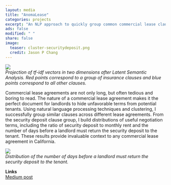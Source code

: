 ```yaml
---                                                                             
layout: media                                                                   
title: "AnomaLease"
categories: projects
excerpt: "An NLP approach to quickly group common commercial lease clauses for closer inspection"
ads: false                                                                       
modified: " "
share: false
image:
  teaser: cluster-securitydeposit.png
  credit: Jason P Chang
---                                                                             
```


<img src="{{ site.url }}/images/{{page.image.teaser}}" /> 
<div><em>Projection of tf-idf vectors in two dimensions after Latent Semantic Analysis. Red points correspond to a group of insurance clauses and blue points correspond to all other clauses.</em></div>
<p>
Commercial lease agreements are not only long, but often tedious and boring to read. The nature of a commercial lease agreement makes it the perfect document for landlords to hide unfavorable terms from potential tenants. Using natural language processing techniques and clustering, I successfully group similar clauses across different lease agreements. From the security deposit clause group, I build distributions of useful negotiation terms, including the ratio of security deposit to monthly rent and the number of days before a landlord must return the security deposit to the tenant. These results provide invaluable context to any commercial lease agreement in California.
</p>

<img src="{{ site.url }}/images/days.png" /> 
<div><em>Distribution of the number of days before a landlord must return the security deposit to the tenant.</em></div>

<b>Links</b><br />
<a href="https://medium.com/@chang.jasonp.insight/anomalease-fc24b4bd166d" target="_blank">Medium post</a>
